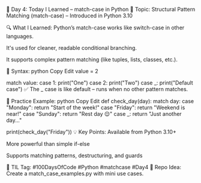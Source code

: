 📅 Day 4: Today I Learned – match-case in Python 🐍
Topic: Structural Pattern Matching (match-case) – Introduced in Python 3.10

🔍 What I Learned:
Python’s match-case works like switch-case in other languages.

It's used for cleaner, readable conditional branching.

It supports complex pattern matching (like tuples, lists, classes, etc.).

🧠 Syntax:
python
Copy
Edit
value = 2

match value:
    case 1:
        print("One")
    case 2:
        print("Two")
    case _:
        print("Default case")
✅ The _ case is like default – runs when no other pattern matches.

🧪 Practice Example:
python
Copy
Edit
def check_day(day):
    match day:
        case "Monday":
            return "Start of the week!"
        case "Friday":
            return "Weekend is near!"
        case "Sunday":
            return "Rest day 😌"
        case _:
            return "Just another day..."

print(check_day("Friday"))
💡 Key Points:
Available from Python 3.10+

More powerful than simple if-else

Supports matching patterns, destructuring, and guards

📌 TIL Tag: #100DaysOfCode #Python #matchcase #Day4
📁 Repo Idea: Create a match_case_examples.py with mini use cases.
